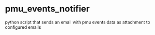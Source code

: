 # pmu_events_notifier
python script that sends an email with pmu events data as attachment to configured emails
